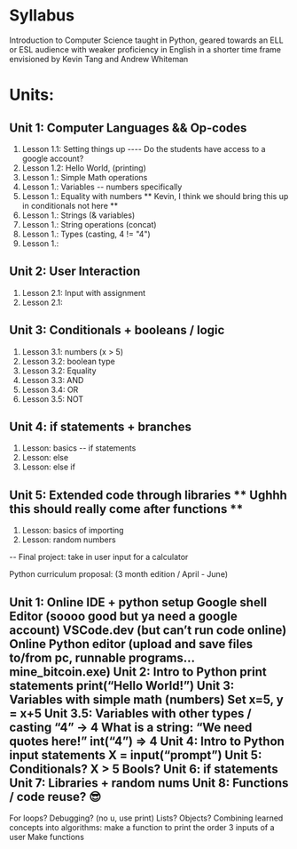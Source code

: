 # Syllabus

Introduction to Computer Science taught in Python, geared towards an ELL or ESL audience with weaker
proficiency in English in a shorter time frame envisioned by Kevin Tang and Andrew Whiteman

# Units:

## Unit 1: Computer Languages && Op-codes

1. Lesson 1.1: Setting things up
---- Do the students have access to a google account?
2. Lesson 1.2: Hello World, (printing)
3. Lesson 1.: Simple Math operations
4. Lesson 1.: Variables -- numbers specifically
5. Lesson 1.: Equality with numbers ** Kevin, I think we should bring this up in conditionals not here **
6. Lesson 1.: Strings (& variables)
7. Lesson 1.: String operations (concat)
8. Lesson 1.: Types (casting, 4 != "4")
9. Lesson 1.:


## Unit 2: User Interaction

1. Lesson 2.1: Input with assignment
2. Lesson 2.1:


## Unit 3: Conditionals + booleans / logic

1. Lesson 3.1: numbers (x > 5)
2. Lesson 3.2: boolean type
2. Lesson 3.2: Equality
3. Lesson 3.3: AND
4. Lesson 3.4: OR
5. Lesson 3.5: NOT


## Unit 4: if statements + branches

1. Lesson: basics -- if statements
2. Lesson: else
3. Lesson: else if


## Unit 5: Extended code through libraries ** Ughhh this should really come after functions **

1. Lesson: basics of importing
2. Lesson: random numbers

-- Final project: take in user input for a calculator



Python curriculum proposal: (3 month edition / April - June)


Unit 1: Online IDE + python setup
Google shell Editor (soooo good but ya need a google account)
VSCode.dev (but can’t run code online)
Online Python editor (upload and save files to/from pc, runnable programs… mine_bitcoin.exe)
Unit 2: Intro to Python print statements
print(“Hello World!”)
Unit 3: Variables with simple math (numbers)
Set x=5, y = x+5
Unit 3.5: Variables with other types / casting “4” -> 4
What is a string: “We need quotes here!”
int(“4”) => 4
Unit 4: Intro to Python input statements
X = input(“prompt”)
Unit 5: Conditionals?
X > 5
Bools?
Unit 6: if statements
Unit 7: Libraries + random nums
Unit 8: Functions / code reuse? 😎
---------------------------------------------------------
For loops?
Debugging? (no u, use print)
Lists?
Objects?
Combining learned concepts into algorithms:
make a function to print the order 3 inputs of a user
Make functions
